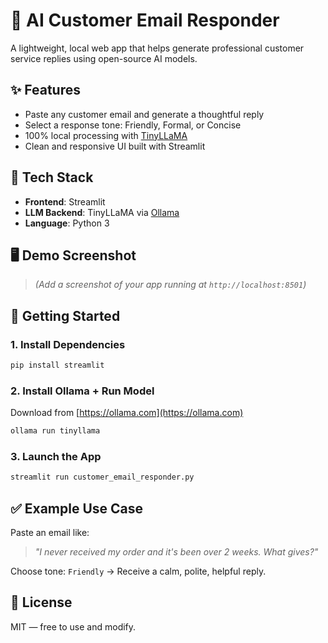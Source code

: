 # 📨 AI Customer Email Responder

A lightweight, local web app that helps generate professional customer service replies using open-source AI models.

## ✨ Features

- Paste any customer email and generate a thoughtful reply
- Select a response tone: Friendly, Formal, or Concise
- 100% local processing with [TinyLLaMA](https://ollama.com/library/tinyllama)
- Clean and responsive UI built with Streamlit

## 🧠 Tech Stack

- **Frontend**: Streamlit
- **LLM Backend**: TinyLLaMA via [Ollama](https://ollama.com)
- **Language**: Python 3

## 🖥️ Demo Screenshot

> *(Add a screenshot of your app running at `http://localhost:8501`)*

## 🚀 Getting Started

### 1. Install Dependencies

```bash
pip install streamlit
```

### 2. Install Ollama + Run Model

Download from [https://ollama.com](https://ollama.com)

```bash
ollama run tinyllama
```

### 3. Launch the App

```bash
streamlit run customer_email_responder.py
```

## ✅ Example Use Case

Paste an email like:

> *"I never received my order and it's been over 2 weeks. What gives?"*

Choose tone: `Friendly` → Receive a calm, polite, helpful reply.

## 📄 License

MIT — free to use and modify.
